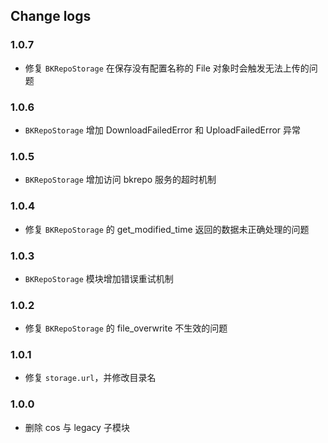## Change logs

### 1.0.7
- 修复 `BKRepoStorage` 在保存没有配置名称的 File 对象时会触发无法上传的问题

### 1.0.6
- `BKRepoStorage` 增加 DownloadFailedError 和 UploadFailedError 异常

### 1.0.5

- `BKRepoStorage` 增加访问 bkrepo 服务的超时机制

### 1.0.4

- 修复 `BKRepoStorage` 的 get_modified_time 返回的数据未正确处理的问题

### 1.0.3

- `BKRepoStorage` 模块增加错误重试机制

### 1.0.2

- 修复 `BKRepoStorage` 的 file_overwrite 不生效的问题

### 1.0.1

- 修复 `storage.url`，并修改目录名

### 1.0.0

- 删除 cos 与 legacy 子模块
